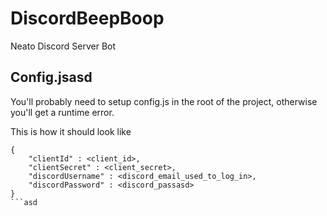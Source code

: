 # DiscordBeepBoop
Neato Discord Server Bot

## Config.jsasd
You'll probably need to setup config.js in the root of the project, otherwise you'll get a runtime error.

This is how it should look like

```
{
    "clientId" : <client_id>,
    "clientSecret" : <client_secret>,
    "discordUsername" : <discord_email_used_to_log_in>,
    "discordPassword" : <discord_passasd>
}
```asd
